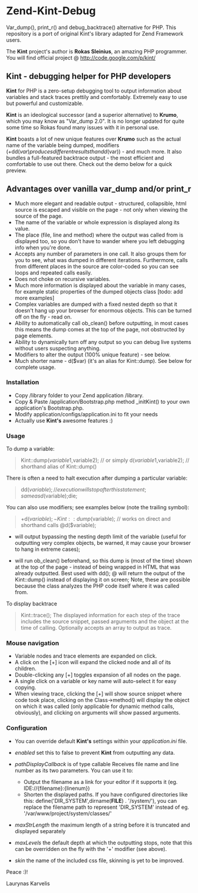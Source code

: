 # Zend-Kint-Debug
Var_dump(), print_r() and debug_backtrace() alternative for PHP.
This repository is a port of original Kint's library adapted for Zend Framework users.

The **Kint** project's author is **Rokas Sleinius**, an amazing PHP programmer.
You will find official project @ http://code.google.com/p/kint/

## Kint - debugging helper for PHP developers
**Kint** for PHP is a zero-setup debugging tool to output information about variables and stack traces prettily and comfortably. Extremely easy to use but powerful and customizable.

**Kint** is an ideological successor (and a superior alternative) to **Krumo**, which you may know as "Var_dump 2.0". It is no longer updated for quite some time so Rokas found many issues with it in personal use.

**Kint** boasts a lot of new unique features over **Krumo** such as the actual name of the variable being dumped, modifiers (+dd($var) produces different results than dd($var)) - and much more. It also bundles a full-featured backtrace output - the most efficient and comfortable to use out there. Check out the demo below for a quick preview.

## Advantages over vanilla var_dump and/or print_r
* Much more elegant and readable output - structured, collapsible, html source is escaped and visible on the page - not only when viewing the source of the page.
* The name of the variable or whole expression is displayed along its value.
* The place (file, line and method) where the output was called from is displayed too, so you don't have to wander where you left debugging info when you're done.
* Accepts any number of parameters in one call. It also groups them for you to see, what was dumped in different iterations. Furthermore, calls from different places in the source are color-coded so you can see loops and repeated calls easily.
* Does not choke on recursive variables.
* Much more information is displayed about the variable in many cases, for example static properties of the dumped objects class [todo: add more examples]
* Complex variables are dumped with a fixed nested depth so that it doesn't hang up your browser for enormous objects. This can be turned off on the fly - read on.
* Ability to automatically call ob_clean() before outputting, in most cases this means the dump comes at the top of the page, not obstructed by page elements.
* Ability to dynamically turn off any output so you can debug live systems without users suspecting anything.
* Modifiers to alter the output (100% unique feature) - see below.
* Much shorter name - d($var) (it's an alias for Kint::dump). See below for complete usage.

### Installation
* Copy /library folder to your Zend application /library.
* Copy & Paste /application/Bootstrap.php method _initKint() to your own application's Bootstrap.php.
* Modify application/configs/application.ini to fit your needs
* Actually use **Kint's** awesome features :)

### Usage
To dump a variable:
> Kint::dump($variable1,$variable2);
> // or simply
> d($variable1,$variable2); // shorthand alias of Kint::dump()

There is often a need to halt execution after dumping a particular variable:
> dd($variable); // execution will stop after this statement; same as d($variable);die;

You can also use modifiers; see examples below (note the trailing symbol):
> +d($variable);
> -Kint::dump($variable); // works on direct and shorthand calls
> @d($variable);

+ will output bypassing the nesting depth limit of the variable (useful for outputting very complex objects, be warned, it may cause your browser to hang in extreme cases);
- will run ob_clean() beforehand, so this dump is (most of the time) shown at the top of the page - instead of being wrapped in HTML that was already outputted. Best used with dd();
@ will return the output of the Kint::dump() instead of displaying it on screen;
Note, these are possible because the class analyzes the PHP code itself where it was called from.

To display backtrace
> Kint::trace();
The displayed information for each step of the trace includes the source snippet, passed arguments and the object at the time of calling. Optionally accepts an array to output as trace.

### Mouse navigation

* Variable nodes and trace elements are expanded on click.
* A click on the [+] icon will expand the clicked node and all of its children.
* Double-clicking any [+] toggles expansion of all nodes on the page.
* A single click on a variable or key name will auto-select it for easy copying.
* When viewing trace, clicking the [+] will show source snippet where code took place, clicking on the Class->method() will display the object on which it was called (only applicable for dynamic method calls, obviously), and clicking on arguments will show passed arguments.

### Configuration
* You can override default **Kint's** settings within your *application.ini* file.

* *enabled* set this to false to prevent **Kint** from outputting any data.
* *pathDisplayCallback* is of type callable Receives file name and line number as its two parameters. You can use it to:
    * Output the filename as a link for your editor if it supports it (eg. IDE://{filename}:{linenum})
    * Shorten the displayed paths. If you have configured directories like this: define('DIR_SYSTEM',dirname(__FILE__) . '/system/'), you can replace the filename path to represent 'DIR_SYSTEM' instead of eg. '/var/www/project/system/classes/'
* *maxStrLength* the maximum length of a string before it is truncated and displayed separately
* *maxLevels* the default depth at which the outputting stops, note that this can be overridden on the fly with the '+' modifier (see above).
* *skin* the name of the included css file, skinning is yet to be improved.

Peace :)!

Laurynas Karvelis